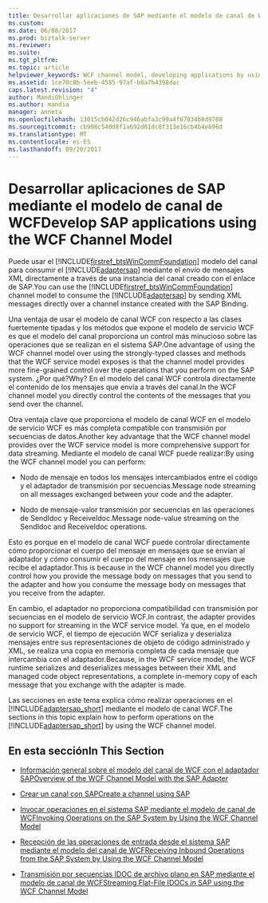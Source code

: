 ```yaml
---
title: Desarrollar aplicaciones de SAP mediante el modelo de canal de WCF | Documentos de Microsoft
ms.custom: 
ms.date: 06/08/2017
ms.prod: biztalk-server
ms.reviewer: 
ms.suite: 
ms.tgt_pltfrm: 
ms.topic: article
helpviewer_keywords: WCF channel model, developing applications by using
ms.assetid: 1ce70c8b-5eeb-4585-97af-b0a7b4398dac
caps.latest.revision: "4"
author: MandiOhlinger
ms.author: mandia
manager: anneta
ms.openlocfilehash: 13015cb042d26c946abfa3c99a4f67034b8d9708
ms.sourcegitcommit: cb908c540d8f1a692d01dc8f313e16cb4b4e696d
ms.translationtype: MT
ms.contentlocale: es-ES
ms.lasthandoff: 09/20/2017
---
```

# <a name="develop-sap-applications-using-the-wcf-channel-model"></a><span data-ttu-id="2152a-102">Desarrollar aplicaciones de SAP mediante el modelo de canal de WCF</span><span class="sxs-lookup"><span data-stu-id="2152a-102">Develop SAP applications using the WCF Channel Model</span></span>
<span data-ttu-id="2152a-103">Puede usar el [!INCLUDE[firstref_btsWinCommFoundation](../../includes/firstref-btswincommfoundation-md.md)] modelo del canal para consumir el [!INCLUDE[adaptersap](../../includes/adaptersap-md.md)] mediante el envío de mensajes XML directamente a través de una instancia del canal creado con el enlace de SAP.</span><span class="sxs-lookup"><span data-stu-id="2152a-103">You can use the [!INCLUDE[firstref_btsWinCommFoundation](../../includes/firstref-btswincommfoundation-md.md)] channel model to consume the [!INCLUDE[adaptersap](../../includes/adaptersap-md.md)] by sending XML messages directly over a channel instance created with the SAP Binding.</span></span>  
  
 <span data-ttu-id="2152a-104">Una ventaja de usar el modelo de canal WCF con respecto a las clases fuertemente tipadas y los métodos que expone el modelo de servicio WCF es que el modelo del canal proporciona un control más minucioso sobre las operaciones que se realizan en el sistema SAP.</span><span class="sxs-lookup"><span data-stu-id="2152a-104">One advantage of using the WCF channel model over using the strongly-typed classes and methods that the WCF service model exposes is that the channel model provides more fine-grained control over the operations that you perform on the SAP system.</span></span> <span data-ttu-id="2152a-105">¿Por qué?</span><span class="sxs-lookup"><span data-stu-id="2152a-105">Why?</span></span> <span data-ttu-id="2152a-106">En el modelo del canal WCF controla directamente el contenido de los mensajes que envía a través del canal.</span><span class="sxs-lookup"><span data-stu-id="2152a-106">In the WCF channel model you directly control the contents of the messages that you send over the channel.</span></span>  
  
 <span data-ttu-id="2152a-107">Otra ventaja clave que proporciona el modelo de canal WCF en el modelo de servicio WCF es más completa compatible con transmisión por secuencias de datos.</span><span class="sxs-lookup"><span data-stu-id="2152a-107">Another key advantage that the WCF channel model provides over the WCF service model is more comprehensive support for data streaming.</span></span> <span data-ttu-id="2152a-108">Mediante el modelo de canal WCF puede realizar:</span><span class="sxs-lookup"><span data-stu-id="2152a-108">By using the WCF channel model you can perform:</span></span>  
  
-   <span data-ttu-id="2152a-109">Nodo de mensaje en todos los mensajes intercambiados entre el código y el adaptador de transmisión por secuencias.</span><span class="sxs-lookup"><span data-stu-id="2152a-109">Message node streaming on all messages exchanged between your code and the adapter.</span></span>  
  
-   <span data-ttu-id="2152a-110">Nodo de mensaje-valor transmisión por secuencias en las operaciones de SendIdoc y ReceiveIdoc.</span><span class="sxs-lookup"><span data-stu-id="2152a-110">Message node-value streaming on the SendIdoc and ReceiveIdoc operations.</span></span>  
  
 <span data-ttu-id="2152a-111">Esto es porque en el modelo de canal WCF puede controlar directamente cómo proporcionar el cuerpo del mensaje en mensajes que se envían al adaptador y cómo consumir el cuerpo del mensaje en los mensajes que recibe el adaptador.</span><span class="sxs-lookup"><span data-stu-id="2152a-111">This is because in the WCF channel model you directly control how you provide the message body on messages that you send to the adapter and how you consume the message body on messages that you receive from the adapter.</span></span>  
  
 <span data-ttu-id="2152a-112">En cambio, el adaptador no proporciona compatibilidad con transmisión por secuencias en el modelo de servicio WCF.</span><span class="sxs-lookup"><span data-stu-id="2152a-112">In contrast, the adapter provides no support for streaming in the WCF service model.</span></span> <span data-ttu-id="2152a-113">Ya que, en el modelo de servicio WCF, el tiempo de ejecución WCF serializa y deserializa mensajes entre sus representaciones de objeto de código administrado y XML, se realiza una copia en memoria completa de cada mensaje que intercambia con el adaptador.</span><span class="sxs-lookup"><span data-stu-id="2152a-113">Because, in the WCF service model, the WCF runtime serializes and deserializes messages between their XML and managed code object representations, a complete in-memory copy of each message that you exchange with the adapter is made.</span></span>  
  
 <span data-ttu-id="2152a-114">Las secciones en este tema explica cómo realizar operaciones en el [!INCLUDE[adaptersap_short](../../includes/adaptersap-short-md.md)] mediante el modelo de canal WCF.</span><span class="sxs-lookup"><span data-stu-id="2152a-114">The sections in this topic explain how to perform operations on the [!INCLUDE[adaptersap_short](../../includes/adaptersap-short-md.md)] by using the WCF channel model.</span></span>  
  
## <a name="in-this-section"></a><span data-ttu-id="2152a-115">En esta sección</span><span class="sxs-lookup"><span data-stu-id="2152a-115">In This Section</span></span>  
  
-   [<span data-ttu-id="2152a-116">Información general sobre el modelo del canal de WCF con el adaptador SAP</span><span class="sxs-lookup"><span data-stu-id="2152a-116">Overview of the WCF Channel Model with the SAP Adapter</span></span>](../../adapters-and-accelerators/adapter-sap/overview-of-the-wcf-channel-model-with-the-sap-adapter.md)  
  
-   [<span data-ttu-id="2152a-117">Crear un canal con SAP</span><span class="sxs-lookup"><span data-stu-id="2152a-117">Create a channel using SAP</span></span>](../../adapters-and-accelerators/adapter-sap/create-a-channel-using-sap.md)  
  
-   [<span data-ttu-id="2152a-118">Invocar operaciones en el sistema SAP mediante el modelo de canal de WCF</span><span class="sxs-lookup"><span data-stu-id="2152a-118">Invoking Operations on the SAP System by Using the WCF Channel Model</span></span>](../../adapters-and-accelerators/adapter-sap/invoke-operations-on-the-sap-system-using-the-wcf-channel-model.md)  
  
-   [<span data-ttu-id="2152a-119">Recepción de las operaciones de entrada desde el sistema SAP mediante el modelo del canal de WCF</span><span class="sxs-lookup"><span data-stu-id="2152a-119">Receiving Inbound Operations from the SAP System by Using the WCF Channel Model</span></span>](../../adapters-and-accelerators/adapter-sap/receive-inbound-operations-from-the-sap-system-using-the-wcf-channel-model.md) 
  
-   [<span data-ttu-id="2152a-120">Transmisión por secuencias IDOC de archivo plano en SAP mediante el modelo de canal de WCF</span><span class="sxs-lookup"><span data-stu-id="2152a-120">Streaming Flat-File IDOCs in SAP using the WCF Channel Model</span></span>](../../adapters-and-accelerators/adapter-sap/stream-flat-file-idocs-in-sap-using-the-wcf-channel-model.md)
